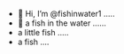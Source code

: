- 👋 Hi, I’m @fishinwater1 .....
- 👋 a fish in the water ......
- a little fish .....
- a fish ....
<!---
fishinwater1/fishinwater1 is a ✨ special ✨ repository because its `README.md` (this file) appears on your GitHub profile.
You can click the Preview link to take a look at your changes.
--->
